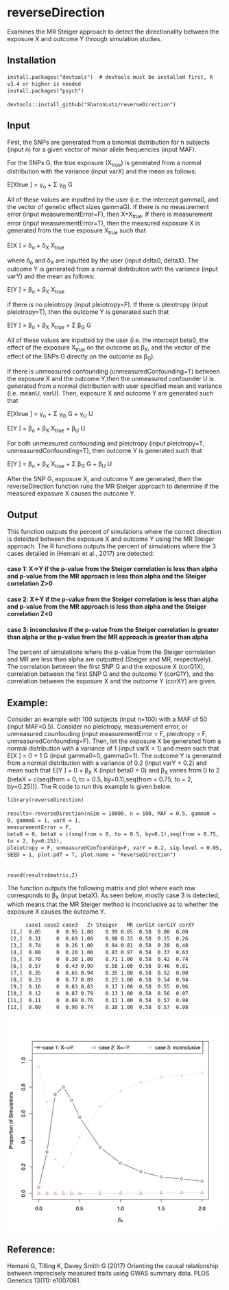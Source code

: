 # reverseDirection
Examines the MR Steiger approach to detect the directionality between the exposure X and outcome Y through simulation studies.

## Installation
```
install.packages("devtools")  # devtools must be installed first, R v3.4 or higher is needed
install.packages("psych")

devtools::install_github("SharonLutz/reverseDirection")
```

## Input
First, the SNPs are generated from a binomial distribution for n subjects (input n) for a given vector of minor allele frequencies (input MAF).

For the SNPs G, the true exposure (X<sub>true</sub>) is generated from a normal distribution with the variance (input varX) and the mean as follows:

E\[Xtrue \] = &gamma;<sub>o</sub> + &Sigma; &gamma;<sub>G</sub> G

All of these values are inputted by the user (i.e. the intercept gamma0, and the vector of genetic effect sizes gammaG). If there is no measurement error (input measurementError=F), then X=X<sub>true</sub>. If there is measurement error (input measurementError=T), then the measured exposure X is generated from the true exposure X<sub>true</sub> such that

E\[X \] = &delta;<sub>o</sub> +  &delta;<sub>X</sub> X<sub>true</sub>

where &delta;<sub>o</sub> and &delta;<sub>X</sub> are inputted by the user (input delta0, deltaX). The outcome Y is generated from a normal distribution with the variance (input varY) and the mean as follows:

E\[Y \] = &beta;<sub>o</sub> +  &beta;<sub>X</sub> X<sub>true</sub>

if there is no pleiotropy (input pleiotropy=F). If there is pleiotropy (input pleiotropy=T), then the outcome Y is generated such that

E\[Y \] = &beta;<sub>o</sub> +  &beta;<sub>X</sub> X<sub>true</sub> + &Sigma; &beta;<sub>G</sub> G

All of these values are inputted by the user (i.e. the intercept beta0, the effect of the exposure X<sub>true</sub> on the outcome as  &beta;<sub>X</sub>, and the vector of the effect of the SNPs G directly on the outcome as  &beta;<sub>G</sub>).

If there is unmeasured confounding (unmeasuredConfounding=T) between the exposure X and the outcome Y,then the unmeasured confounder U is generated from a normal distribution with user specified mean and variance (i.e. meanU, varU). Then, exposure X and outcome Y are generated such that

E\[Xtrue \] = &gamma;<sub>o</sub> + &Sigma; &gamma;<sub>G</sub> G + &gamma;<sub>U</sub> U

E\[Y \] = &beta;<sub>o</sub> +  &beta;<sub>X</sub> X<sub>true</sub> + &beta;<sub>U</sub> U

For both unmeasured confounding and pleiotropy (input pleiotropy=T, unmeasuredConfounding=T), then outcome Y is generated such that

E\[Y \] = &beta;<sub>o</sub> +  &beta;<sub>X</sub> X<sub>true</sub> + &Sigma; &beta;<sub>G</sub> G + &beta;<sub>U</sub> U

After the SNP G, exposure X, and outcome Y are generated, then the reverseDirection function runs the MR Steiger approach to determine if the measured exposure X causes the outcome Y.

## Output
This function outputs the percent of simulations where the correct direction is detected between the exposure X and outcome Y using the MR Steiger approach. The R functions outputs the percent of simulations where the 3 cases detailed in (Hemani et al., 2017) are detected:

#### case 1: X->Y if the p-value from the Steiger correlation is less than alpha and p-value from the MR approach is less than alpha and the Steiger correlation Z>0
#### case 2: X<-Y if the p-value from the Steiger correlation is less than alpha and p-value from the MR approach is less than alpha and the Steiger correlation Z<0
#### case 3: inconclusive if the p-value from the Steiger correlation is greater than alpha or the p-value from the MR approach is greater than alpha 

The percent of simulations where the p-value from the Steiger correlation and MR are less than alpha are outputted (Steiger and MR, respectively). The correlation between the first SNP G and the exposure X (corG1X), correlation between the first SNP G and the outcome Y (corG1Y), and the correlation between the exposure X and the outcome Y (corXY) are given.

## Example:
Consider an example with 100 subjects (input n=100) with a MAF of 50 (input MAF=0.5). Consider no pleiotropy, measurement error, or unmeasured counfouding (input measurementError = F, pleiotropy = F, unmeasuredConfounding=F). Then, let the exposure X be generated from a normal distribution with a variance of 1 (input varX = 1) and mean such that 
E\[X \] = 0 + 1 G
(input gamma0=0, gammaG=1). The outcome Y is generated from a normal distribution with a variance of 0.2 (input varY = 0.2) and mean such that 
E\[Y \] = 0 + &beta;<sub>X</sub> X 
(input beta0 = 0) and &beta;<sub>X</sub> varies from 0 to 2 (betaX = c(seq(from = 0, to = 0.5, by=0.1),seq(from = 0.75, to = 2, by=0.25))). The R code to run this example is given below.

```
library(reverseDirection)

results<-reverseDirection(nSim = 10000, n = 100, MAF = 0.5, gamma0 = 0, gammaG = 1, varX = 1, 
measurementError = F,  
beta0 = 0, betaX = c(seq(from = 0, to = 0.5, by=0.1),seq(from = 0.75, to = 2, by=0.25)), 
pleiotropy = F, unmeasuredConfounding=F, varY = 0.2, sig.level = 0.05, 
SEED = 1, plot.pdf = T, plot.name = "ReverseDirection")


round(results$matrix,2)
```

The function outputs the following matrix and plot where each row corresponds to &beta;<sub>X</sub> (input betaX). As seen below, mostly case 3 is detected, which means that the MR Steiger method is inconclusive as to whether the exposure X causes the outcome Y.
```
      case1 case2 case3   Z+ Steiger   MR corG1X corG1Y corXY
 [1,]  0.05     0  0.95 1.00    0.99 0.05  0.58  0.00  0.00
 [2,]  0.31     0  0.69 1.00    0.98 0.33  0.58  0.15  0.26
 [3,]  0.74     0  0.26 1.00    0.94 0.81  0.58  0.28  0.48
 [4,]  0.80     0  0.20 1.00    0.83 0.97  0.58  0.37  0.63
 [5,]  0.70     0  0.30 1.00    0.71 1.00  0.58  0.42  0.74
 [6,]  0.57     0  0.43 0.99    0.58 1.00  0.58  0.46  0.81
 [7,]  0.35     0  0.65 0.94    0.35 1.00  0.58  0.52  0.90
 [8,]  0.23     0  0.77 0.89    0.23 1.00  0.58  0.54  0.94
 [9,]  0.16     0  0.83 0.83    0.17 1.00  0.58  0.55  0.96
[10,]  0.12     0  0.87 0.79    0.13 1.00  0.58  0.56  0.97
[11,]  0.11     0  0.89 0.76    0.11 1.00  0.58  0.57  0.98
[12,]  0.09     0  0.90 0.74    0.10 1.00  0.58  0.57  0.98
```

<img src="reverseDirection.png" width="500">

## Reference:
Hemani G, Tilling K, Davey Smith G (2017) Orienting the causal relationship between imprecisely measured traits using GWAS summary data. PLOS Genetics 13(11): e1007081.

